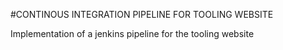 #CONTINOUS INTEGRATION PIPELINE FOR TOOLING WEBSITE

Implementation of a jenkins pipeline for the tooling website